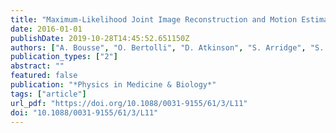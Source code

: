 ```yaml
---
title: "Maximum-Likelihood Joint Image Reconstruction and Motion Estimation with Misaligned Attenuation in TOF-PET/CT"
date: 2016-01-01
publishDate: 2019-10-28T14:45:52.651150Z
authors: ["A. Bousse", "O. Bertolli", "D. Atkinson", "S. Arridge", "S. Ourselin", "B. F. Hutton", "K. Thielemans"]
publication_types: ["2"]
abstract: ""
featured: false
publication: "*Physics in Medicine & Biology*"
tags: ["article"]
url_pdf: "https://doi.org/10.1088/0031-9155/61/3/L11"
doi: "10.1088/0031-9155/61/3/L11"
---
```


